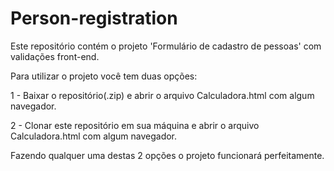 # Person-registration
Este repositório contém o projeto 'Formulário de cadastro de pessoas' com validações front-end.

Para utilizar o projeto você tem duas opções:

1 - Baixar o repositório(.zip) e abrir o arquivo Calculadora.html com algum navegador.

2 - Clonar este repositório em sua máquina e abrir o arquivo Calculadora.html com algum navegador.

Fazendo qualquer uma destas 2 opções o projeto funcionará perfeitamente.
